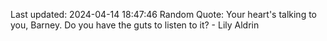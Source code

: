 Last updated: 2024-04-14 18:47:46
Random Quote: Your heart's talking to you, Barney. Do you have the guts to listen to it? - Lily Aldrin
